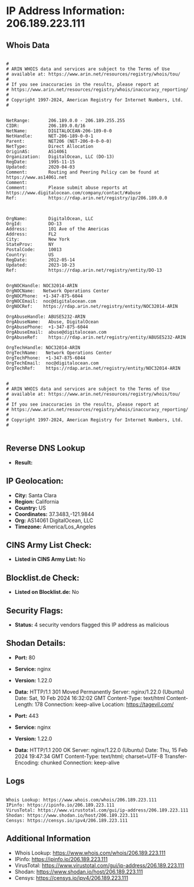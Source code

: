 # IP Address Information: 206.189.223.111

## Whois Data
```

#
# ARIN WHOIS data and services are subject to the Terms of Use
# available at: https://www.arin.net/resources/registry/whois/tou/
#
# If you see inaccuracies in the results, please report at
# https://www.arin.net/resources/registry/whois/inaccuracy_reporting/
#
# Copyright 1997-2024, American Registry for Internet Numbers, Ltd.
#


NetRange:       206.189.0.0 - 206.189.255.255
CIDR:           206.189.0.0/16
NetName:        DIGITALOCEAN-206-189-0-0
NetHandle:      NET-206-189-0-0-1
Parent:         NET206 (NET-206-0-0-0-0)
NetType:        Direct Allocation
OriginAS:       AS14061
Organization:   DigitalOcean, LLC (DO-13)
RegDate:        1995-11-15
Updated:        2020-04-03
Comment:        Routing and Peering Policy can be found at https://www.as14061.net
Comment:        
Comment:        Please submit abuse reports at https://www.digitalocean.com/company/contact/#abuse
Ref:            https://rdap.arin.net/registry/ip/206.189.0.0



OrgName:        DigitalOcean, LLC
OrgId:          DO-13
Address:        101 Ave of the Americas
Address:        FL2
City:           New York
StateProv:      NY
PostalCode:     10013
Country:        US
RegDate:        2012-05-14
Updated:        2023-10-23
Ref:            https://rdap.arin.net/registry/entity/DO-13


OrgNOCHandle: NOC32014-ARIN
OrgNOCName:   Network Operations Center
OrgNOCPhone:  +1-347-875-6044 
OrgNOCEmail:  noc@digitalocean.com
OrgNOCRef:    https://rdap.arin.net/registry/entity/NOC32014-ARIN

OrgAbuseHandle: ABUSE5232-ARIN
OrgAbuseName:   Abuse, DigitalOcean 
OrgAbusePhone:  +1-347-875-6044 
OrgAbuseEmail:  abuse@digitalocean.com
OrgAbuseRef:    https://rdap.arin.net/registry/entity/ABUSE5232-ARIN

OrgTechHandle: NOC32014-ARIN
OrgTechName:   Network Operations Center
OrgTechPhone:  +1-347-875-6044 
OrgTechEmail:  noc@digitalocean.com
OrgTechRef:    https://rdap.arin.net/registry/entity/NOC32014-ARIN


#
# ARIN WHOIS data and services are subject to the Terms of Use
# available at: https://www.arin.net/resources/registry/whois/tou/
#
# If you see inaccuracies in the results, please report at
# https://www.arin.net/resources/registry/whois/inaccuracy_reporting/
#
# Copyright 1997-2024, American Registry for Internet Numbers, Ltd.
#


```
## Reverse DNS Lookup
- **Result:** 

## IP Geolocation:
- **City:** Santa Clara
- **Region:** California
- **Country:** US
- **Coordinates:** 37.3483,-121.9844
- **Org:** AS14061 DigitalOcean, LLC
- **Timezone:** America/Los_Angeles

## CINS Army List Check:
- **Listed in CINS Army List:** 
No

## Blocklist.de Check:
- **Listed on Blocklist.de:** 
No

## Security Flags:
- **Status:** 4 security vendors flagged this IP address as malicious

## Shodan Details:
- **Port:** 80
- **Service:** nginx
- **Version:** 1.22.0
- **Data:** HTTP/1.1 301 Moved Permanently
Server: nginx/1.22.0 (Ubuntu)
Date: Sat, 10 Feb 2024 16:32:02 GMT
Content-Type: text/html
Content-Length: 178
Connection: keep-alive
Location: https://tagevil.com/



- **Port:** 443
- **Service:** nginx
- **Version:** 1.22.0
- **Data:** HTTP/1.1 200 OK
Server: nginx/1.22.0 (Ubuntu)
Date: Thu, 15 Feb 2024 19:47:34 GMT
Content-Type: text/html; charset=UTF-8
Transfer-Encoding: chunked
Connection: keep-alive



## Logs
```

Whois Lookup: https://www.whois.com/whois/206.189.223.111
IPinfo: https://ipinfo.io/206.189.223.111
VirusTotal: https://www.virustotal.com/gui/ip-address/206.189.223.111
Shodan: https://www.shodan.io/host/206.189.223.111
Censys: https://censys.io/ipv4/206.189.223.111

```
## Additional Information
- Whois Lookup: https://www.whois.com/whois/206.189.223.111
- IPinfo: https://ipinfo.io/206.189.223.111
- VirusTotal: https://www.virustotal.com/gui/ip-address/206.189.223.111
- Shodan: https://www.shodan.io/host/206.189.223.111
- Censys: https://censys.io/ipv4/206.189.223.111

